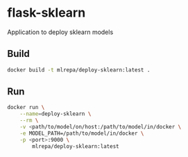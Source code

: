 # flask-sklearn

Application to deploy sklearn models


## Build

```bash
docker build -t mlrepa/deploy-sklearn:latest .
```

## Run

```bash
docker run \
    --name=deploy-sklearn \
    --rm \
    -v <path/to/model/on/host:/path/to/model/in/docker \
    -e MODEL_PATH=/path/to/model/in/docker \
    -p <port>:9000 \
        mlrepa/deploy-sklearn:latest
```

